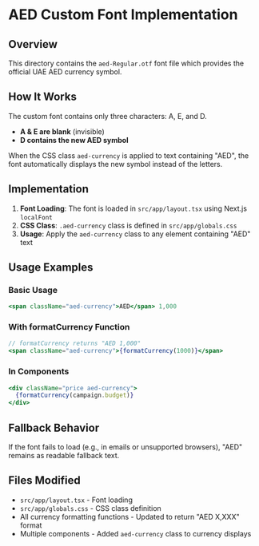 # AED Custom Font Implementation

## Overview
This directory contains the `aed-Regular.otf` font file which provides the official UAE AED currency symbol.

## How It Works
The custom font contains only three characters: A, E, and D.
- **A & E are blank** (invisible)
- **D contains the new AED symbol**

When the CSS class `aed-currency` is applied to text containing "AED", the font automatically displays the new symbol instead of the letters.

## Implementation
1. **Font Loading**: The font is loaded in `src/app/layout.tsx` using Next.js `localFont`
2. **CSS Class**: `.aed-currency` class is defined in `src/app/globals.css`
3. **Usage**: Apply the `aed-currency` class to any element containing "AED" text

## Usage Examples

### Basic Usage
```jsx
<span className="aed-currency">AED</span> 1,000
```

### With formatCurrency Function
```jsx
// formatCurrency returns "AED 1,000"
<span className="aed-currency">{formatCurrency(1000)}</span>
```

### In Components
```jsx
<div className="price aed-currency">
  {formatCurrency(campaign.budget)}
</div>
```

## Fallback Behavior
If the font fails to load (e.g., in emails or unsupported browsers), "AED" remains as readable fallback text.

## Files Modified
- `src/app/layout.tsx` - Font loading
- `src/app/globals.css` - CSS class definition
- All currency formatting functions - Updated to return "AED X,XXX" format
- Multiple components - Added `aed-currency` class to currency displays